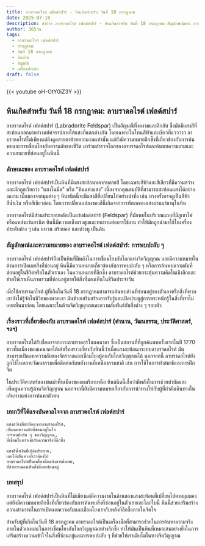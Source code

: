 ```yaml
---
title: ลาบราดอไรต์ เฟลด์สปาร์ - หินเกิดสำหรับ วันที่ 18 กรกฎาคม
date: 2025-07-18
description: สำรวจ ลาบราดอไรต์ เฟลด์สปาร์ - หินเกิดสำหรับ วันที่ 18 กรกฎาคม สัญลักษณ์ของ การพบปะลับ ๆ มาเรียนรู้ความหมายลึกซึ้งของหินพิเศษนี้
author: 365วัน
tags:
  - ลาบราดอไรต์ เฟลด์สปาร์
  - กรกฎาคม
  - วันที่ 18 กรกฎาคม
  - หินเกิด
  - อัญมณี
  - เครื่องประดับ
draft: false
---
```


{{< youtube oH-OtY0iZ3Y >}}

## หินเกิดสำหรับ วันที่ 18 กรกฎาคม: ลาบราดอไรต์ เฟลด์สปาร์

ลาบราดอไรต์ เฟลด์สปาร์ (Labradorite Feldspar) เป็นอัญมณีที่งดงามและลึกลับ ซึ่งมักมีแสงสีที่สะท้อนออกมาอย่างมหัศจรรย์ภายใต้แสงที่แตกต่างกัน โดยเฉพาะในโทนสีฟ้าและเขียวที่แวววาว ลาบราดอไรต์ไม่เพียงแต่ดึงดูดสายตาด้วยความงามเท่านั้น แต่ยังมีความหมายลึกซึ้งที่เกี่ยวข้องกับการค้นพบและการเชื่อมโยงกับความลับของชีวิต มาร่วมสำรวจโลกของลาบราดอไรต์และค้นพบความงามและความหมายที่ซ่อนอยู่ในหินนี้

### ลักษณะของ ลาบราดอไรต์ เฟลด์สปาร์

ลาบราดอไรต์ เฟลด์สปาร์เป็นหินที่มีแสงสะท้อนหลากหลายสี โดยเฉพาะสีฟ้าและสีเขียวที่มีความสว่าง และมักถูกเรียกว่า "แสงในมืด" หรือ "หินแห่งแสง" เนื่องจากคุณสมบัติที่สามารถสะท้อนแสงได้อย่างงดงาม เมื่อมองจากมุมต่าง ๆ หินชนิดนี้จะมีแสงสีที่เปลี่ยนไปอย่างน่าทึ่ง เช่น บางครั้งอาจดูเป็นสีฟ้า สีน้ำเงิน หรือสีเขียวอ่อน โดยการเปลี่ยนแปลงของสีนี้เกิดจากการหักเหของแสงผ่านแร่ธาตุในหิน

ลาบราดอไรต์มีส่วนประกอบหลักเป็นแร่เฟลด์สปาร์ (Feldspar) ที่มักพบในบริเวณแถบที่มีภูเขาไฟหรือแหล่งแร่แกรนิต หินนี้มีความแข็งแรงสูงและทนทานต่อการใช้งาน ทำให้มักถูกนำมาใช้ในเครื่องประดับต่าง ๆ เช่น แหวน สร้อยคอ และต่างหู เป็นต้น

### สัญลักษณ์และความหมายของ ลาบราดอไรต์ เฟลด์สปาร์: การพบปะลับ ๆ

ลาบราดอไรต์ เฟลด์สปาร์ถือเป็นหินที่มีพลังในการเชื่อมโยงกับโลกแห่งจิตวิญญาณ และมีความหมายในด้านการเปิดเผยสิ่งที่ซ่อนอยู่ หินนี้มีความหมายเกี่ยวข้องกับการพบปะลับ ๆ หรือการค้นพบความลับที่ซ่อนอยู่ในชีวิตหรือในตัวเราเอง ในความหมายที่ลึกซึ้ง ลาบราดอไรต์ช่วยกระตุ้นความคิดในเชิงลึกและช่วยให้เราเห็นภาพรวมที่ซ่อนอยู่ภายใต้สิ่งที่มองเห็นในชีวิตประจำวัน

เมื่อใช้ลาบราดอไรต์ ผู้ที่เกิดในวันที่ 18 กรกฎาคมสามารถค้นพบด้านที่ซ่อนอยู่ของตัวเองหรือสิ่งที่พวกเขายังไม่รู้จักในชีวิตของพวกเขา มันช่วยเสริมสร้างการรับรู้และเปิดประตูสู่การตระหนักรู้ในสิ่งที่เราไม่เคยเห็นมาก่อน โดยเฉพาะในด้านจิตวิญญาณและความสัมพันธ์กับสิ่งต่าง ๆ รอบตัว

### เรื่องราวที่เกี่ยวข้องกับ ลาบราดอไรต์ เฟลด์สปาร์ (ตำนาน, วัฒนธรรม, ประวัติศาสตร์, ฯลฯ)

ลาบราดอไรต์ได้รับชื่อมาจากเกาะลาบราดอร์ในแคนาดา ซึ่งเป็นสถานที่ที่ถูกค้นพบครั้งแรกในปี 1770 ชาวพื้นเมืองของแคนาดาได้เล่าเรื่องราวเกี่ยวกับหินนี้ว่าเมื่อแสงสะท้อนกระทบลาบราดอไรต์ มันสามารถเปิดเผยความลับของจักรวาลและเชื่อมโยงผู้คนกับโลกวิญญาณได้ นอกจากนี้ ลาบราดอไรต์ยังถูกใช้ในหลายวัฒนธรรมเพื่อติดต่อกับพลังงานที่เหนือธรรมชาติ เช่น การใช้ในการทำสมาธิและการฝึกจิต

ในประวัติศาสตร์ของชนเผ่าพื้นเมืองของอเมริกาเหนือ หินชนิดนี้เชื่อว่ามีพลังในการช่วยบำบัดและเพิ่มพูนความรู้ด้านจิตวิญญาณ นอกจากนี้ยังมีความหมายเกี่ยวกับการนำทางให้กับผู้ที่กำลังเดินทางในเส้นทางแห่งการค้นหาตัวตน

### บทกวีที่ได้แรงบันดาลใจจาก ลาบราดอไรต์ เฟลด์สปาร์

```
แสงสว่างที่สะท้อนจากลาบราดอไรต์,
เปิดเผยความลับที่ซ่อนอยู่ในใจ
การพบปะลับ ๆ ของวิญญาณ,
ที่เชื่อมโยงเราเข้ากับความจริงที่ลึกซึ้ง

แสงสีน้ำเงินที่เปล่งประกาย,
เผยให้เห็นทางที่เราต้องไป
ลาบราดอไรต์เป็นเครื่องมือแห่งการค้นพบ,
ที่ช่วยเรามองเห็นสิ่งที่เคยซ่อนอยู่
```

### บทสรุป

ลาบราดอไรต์ เฟลด์สปาร์เป็นหินที่ไม่เพียงแต่มีความงามในด้านของแสงสะท้อนที่เปลี่ยนไปตามมุมมอง แต่ยังมีความหมายลึกซึ้งที่เกี่ยวข้องกับการค้นพบสิ่งที่ซ่อนอยู่ในตัวเราและโลกใบนี้ หินนี้ช่วยเสริมสร้างความสามารถในการเปิดเผยความลับและเชื่อมโยงเรากับพลังที่ลึกซึ้งภายในจิตใจ

สำหรับผู้ที่เกิดในวันที่ 18 กรกฎาคม ลาบราดอไรต์เป็นเครื่องมือที่สามารถช่วยในการค้นหาความจริงภายในตัวเองและในการเชื่อมโยงกับโลกวิญญาณอย่างลึกซึ้ง ทำให้มันเป็นหินที่เหมาะสมอย่างยิ่งในการเสริมสร้างความเข้าใจในสิ่งที่ซ่อนอยู่และการพบปะลับ ๆ ที่ช่วยให้เราเติบโตในทางจิตวิญญาณ